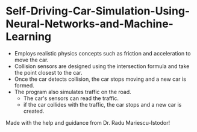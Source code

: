 # Self-Driving-Car-Simulation-Using-Neural-Networks-and-Machine-Learning

- Employs realistic physics concepts such as friction and acceleration to move the car.
- Collision sensors are designed using the intersection formula and take the point closest to the car.
- Once the car detects collision, the car stops moving and a new car is formed.
- The program also simulates traffic on the road. 
  - The car's sensors can read the traffic.
  - if the car collides with the traffic, the car stops and a new car is created.
 
 

Made with the help and guidance from Dr. Radu Mariescu-Istodor!
